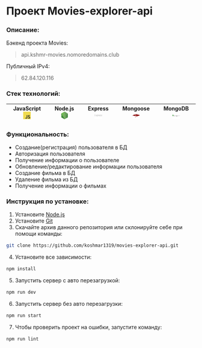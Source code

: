 # Проект Movies-explorer-api

### Описание:
Бэкенд проекта Movies:

> api.kshmr-movies.nomoredomains.club

Публичный IPv4:

> 62.84.120.116

### Стек технологий:

| JavaScript <code><img  height="20"  src="https://raw.githubusercontent.com/github/explore/80688e429a7d4ef2fca1e82350fe8e3517d3494d/topics/javascript/javascript.png"></code> | Node.js <code><img  height="20"  src="https://raw.githubusercontent.com/github/explore/80688e429a7d4ef2fca1e82350fe8e3517d3494d/topics/nodejs/nodejs.png"></code> | Express <code><img  height="20"  src="https://raw.githubusercontent.com/github/explore/80688e429a7d4ef2fca1e82350fe8e3517d3494d/topics/express/express.png"></code> | Mongoose <code><img  height="20"  src="https://raw.githubusercontent.com/github/explore/80688e429a7d4ef2fca1e82350fe8e3517d3494d/topics/mongoose/mongoose.png"></code> | MongoDB <code><img  height="20"  src="https://raw.githubusercontent.com/github/explore/80688e429a7d4ef2fca1e82350fe8e3517d3494d/topics/mongodb/mongodb.png"></code> | 
|---|---|---|---|---|

### Функциональность:
* Создание(регистрация) пользователя в БД
* Авторизация пользователя
* Получение информации о пользователе
* Обновление/редактирование информации пользователя
* Создание фильма в БД
* Удаление фильма из БД
* Получение информации о фильмах

### Инструкция по установке:
1. Установите [Node.js](https://nodejs.org/en/ "ссылка на сайт Node.js")
2. Установите [Git](https://git-scm.com/ "ссылка на сайт Git")
3. Скачайте архив данного репозитория или склонируйте себе при помощи команды:
```sh
git clone https://github.com/koshmar1319/movies-explorer-api.git
```
4. Установите все зависимости:
```sh
npm install
```
5. Запустить сервер с авто перезагрузкой:
```sh
npm run dev
```
6. Запустить сервер без авто перезагрузки:
```sh
npm run start
```
7. Чтобы проверить проект на ошибки, запустите команду:
```sh
npm run lint
```

